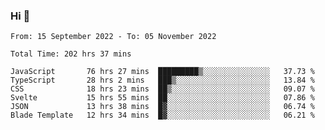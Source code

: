 ### Hi 👋

<!--START_SECTION:waka-->

```text
From: 15 September 2022 - To: 05 November 2022

Total Time: 202 hrs 37 mins

JavaScript       76 hrs 27 mins  █████████▒░░░░░░░░░░░░░░░   37.73 %
TypeScript       28 hrs 2 mins   ███▒░░░░░░░░░░░░░░░░░░░░░   13.84 %
CSS              18 hrs 23 mins  ██▒░░░░░░░░░░░░░░░░░░░░░░   09.07 %
Svelte           15 hrs 55 mins  ██░░░░░░░░░░░░░░░░░░░░░░░   07.86 %
JSON             13 hrs 38 mins  █▓░░░░░░░░░░░░░░░░░░░░░░░   06.74 %
Blade Template   12 hrs 34 mins  █▓░░░░░░░░░░░░░░░░░░░░░░░   06.21 %
```

<!--END_SECTION:waka-->

<!--
**mikhael7/mikhael7** is a ✨ _special_ ✨ repository because its `README.md` (this file) appears on your GitHub profile.

Here are some ideas to get you started:

- 🔭 I’m currently working on ...
- 🌱 I’m currently learning ...
- 👯 I’m looking to collaborate on ...
- 🤔 I’m looking for help with ...
- 💬 Ask me about ...
- 📫 How to reach me: ...
- 😄 Pronouns: ...
- ⚡ Fun fact: ...
-->


